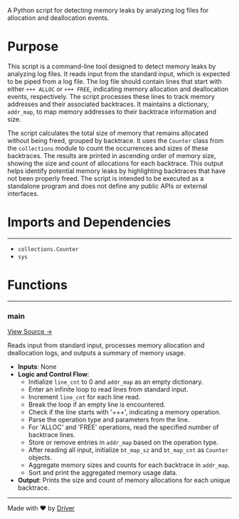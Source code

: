 <!--------------------------------------------------------------------------------->
<!-- IMPORTANT: This file is auto-generated by Driver (https://driver.ai). -------->
<!-- Manual edits may be overwritten on future commits. --------------------------->
<!--------------------------------------------------------------------------------->

A Python script for detecting memory leaks by analyzing log files for allocation and deallocation events.

# Purpose
This script is a command-line tool designed to detect memory leaks by analyzing log files. It reads input from the standard input, which is expected to be piped from a log file. The log file should contain lines that start with either `+++ ALLOC` or `+++ FREE`, indicating memory allocation and deallocation events, respectively. The script processes these lines to track memory addresses and their associated backtraces. It maintains a dictionary, `addr_map`, to map memory addresses to their backtrace information and size.

The script calculates the total size of memory that remains allocated without being freed, grouped by backtrace. It uses the `Counter` class from the `collections` module to count the occurrences and sizes of these backtraces. The results are printed in ascending order of memory size, showing the size and count of allocations for each backtrace. This output helps identify potential memory leaks by highlighting backtraces that have not been properly freed. The script is intended to be executed as a standalone program and does not define any public APIs or external interfaces.
# Imports and Dependencies

---
- `collections.Counter`
- `sys`


# Functions

---
### main<!-- {{#callable:firedancer/contrib/tool/leak-detector.main}} -->
[View Source →](<../../../../contrib/tool/leak-detector.py#L10>)

Reads input from standard input, processes memory allocation and deallocation logs, and outputs a summary of memory usage.
- **Inputs**: None
- **Logic and Control Flow**:
    - Initialize `line_cnt` to 0 and `addr_map` as an empty dictionary.
    - Enter an infinite loop to read lines from standard input.
    - Increment `line_cnt` for each line read.
    - Break the loop if an empty line is encountered.
    - Check if the line starts with '+++', indicating a memory operation.
    - Parse the operation type and parameters from the line.
    - For 'ALLOC' and 'FREE' operations, read the specified number of backtrace lines.
    - Store or remove entries in `addr_map` based on the operation type.
    - After reading all input, initialize `bt_map_sz` and `bt_map_cnt` as `Counter` objects.
    - Aggregate memory sizes and counts for each backtrace in `addr_map`.
    - Sort and print the aggregated memory usage data.
- **Output**: Prints the size and count of memory allocations for each unique backtrace.



---
Made with ❤️ by [Driver](https://www.driver.ai/)